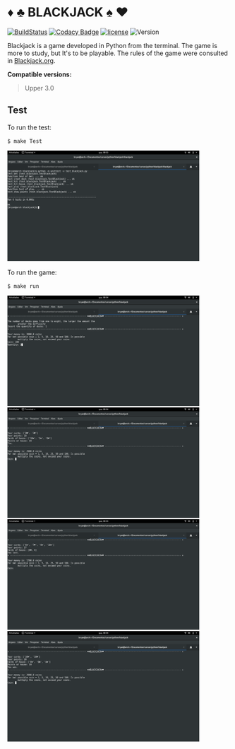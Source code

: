 ♦ ♣ BLACKJACK ♠ ♥
=================

[![BuildStatus](https://travis-ci.org/Bhyan/blackjack.svg?branch=master)](https://travis-ci.org/Bhyan/blackjack) 
[![Codacy Badge](https://api.codacy.com/project/badge/Grade/63cea6dddf0249f299551f835935961a)](https://www.codacy.com/app/bhyanbrito-github/blackjack?utm_source=github.com&utm_medium=referral&utm_content=Bhyan/blackjack&utm_campaign=badger) 
[![license](https://img.shields.io/github/license/mashape/apistatus.svg)]()
![Version](https://img.shields.io/badge/version-beta-orange.svg)

Blackjack is a game developed in Python from the terminal. The game is more to study, but It's to be playable.
The rules of the game were consulted in [Blackjack.org](http://www.blackjack.org/blackjack-rules/).

**Compatible versions:**
  > Upper 3.0

Test
----

To run the test:
```
$ make Test
```
<img src="https://github.com/Bhyan/blackjack/blob/master/screenshot/screenshot_test.png" alt="screenshot_test" width="435" height="250">

To run the game:
```
$ make run
```
<img src="https://github.com/Bhyan/blackjack/blob/master/screenshot/screenshot_01.png" alt="screenshot_01" width="435" height="250"><img src="https://github.com/Bhyan/blackjack/blob/master/screenshot/screenshot_02.png" alt="screenshot_02" width="435" height="250">
<img src="https://github.com/Bhyan/blackjack/blob/master/screenshot/screenshot_03.png" alt="screenshot_03" width="435" height="250"><img src="https://github.com/Bhyan/blackjack/blob/master/screenshot/screenshot_04.png" alt="screenshot_04" width="435" height="250">
